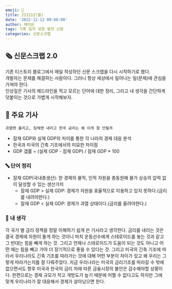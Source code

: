 ```yaml
---
emoji: 📰
title: 221212(월)
date: '2022-12-12 09:00:00'
author: 제이든
tags: 기록 일지 성장 발전 신문
categories: 신문스크랩
---
```


## 🗞️ 신문스크랩 2.0

기존 티스토리 블로그에서 매일 작성하던 신문 스크랩을 다시 시작하기로 했다.<br/>
개발자는 문제를 해결하는 사람이다. 그러니 항상 세상에서 일어나는 일(문제)에 관심을 가져야 한다.<br/>
인상깊은 기사의 헤드라인을 적고 모르는 단어에 대한 정리, 그리고 내 생각을 간단하게 덧붙이는 것으로 가볍게 시작해보자.

## 🌻 주요 기사

`과열땐 올리고, 침체땐 내리고 한국 금리는 왜 이게 잘 안될까`

- 잠재 GDP와 실제 GDP의 차이를 통한 각 나라의 경제 대응 분석
- 한국과 미국의 긴축 기조에서의 미묘한 차이점
- GDP 갭률 = (실제 GDP - 잠재 GDP) / 잠재 GDP * 100

### 🔤 단어 정리

- 잠재 GDP(국내총생산): 한 경제의 물적, 인적 자원을 총동원해 물가 상승의 압력 없이 달성할 수 있는 생산가치
  - 잠재 GDP > 실제 GDP: 경제가 자원을 효율적으로 이용하고 있지 못하다.(금리를 내려야한다.)
  - 잠재 GDP < 실제 GDP: 경제가 과열 상태이다.(금리를 올려야한다.)

### 🤔 내 생각

각 국가 별 금리 정책을 정말 이해하기 쉽게 쓴 기사라고 생각한다. 금리를 내리는 것은 결국 경제에 자원이 돌게 하는 것이니 마치 운동선수에게 스테로이드를 놓는 것과 같고 그 반대는 힘을 빼게 하는 것.
그리고 언제나 스테로이드가 도움이 되는 것도 아니고 어떤 때는 힘을 빼고 가야 더 장기적으로 좋을 수 있다는 것. 그리고 미국의 긴축 기조에 따라서 우리나라도 긴축 기조를 따라가는 것에 대해
어떤 부분이 차이가 있고 왜 우리는 그렇게 따라가는지를 잘 다뤄주었다. 지금 우리나라는 미국의 금리기조를 따라갈 수 밖에 없으면서도 향후 미국과 한국의 금리 차에 따른 금융시장의 불안은 감수해야할 상황이다.
한편으로는 경제 규모가 작고 개방도가 높기 때문에 어쩔 수 없다고도 하지만 그에 맞게 우리나라가 잘 대응해서 경제가 살아났으면 한다. 

```toc

```
